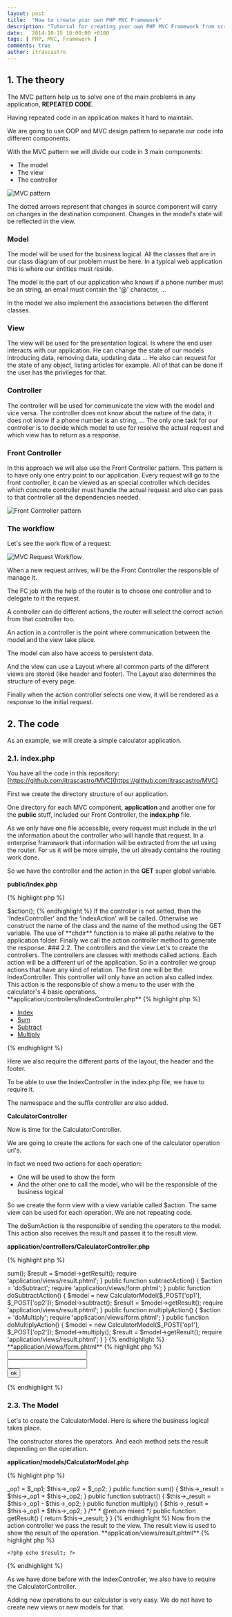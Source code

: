 ```yaml
---
layout: post
title:  "How to create your own PHP MVC Framework"
description: "Tutorial for creating your own PHP MVC Framework from scratch"
date:   2014-10-15 10:00:00 +0100
tags: [ PHP, MVC, Framework ]
comments: true
author: itrascastro
---
```


## 1. The theory

The MVC pattern help us to solve one of the main problems in any application, **REPEATED CODE**.

Having repeated code in an application makes it hard to maintain.

We are going to use OOP and MVC design pattern to separate our code into different components.

With the MVC pattern we will divide our code in 3 main components:

- The model
- The view
- The controller

<img src="https://raw.githubusercontent.com/itrascastro/MVC/9b9a6e1e5e8b586c7f964b48bfb86e200c8eea51/docs/01.mvc.png" alt="MVC pattern" />

The dotted arrows represent that changes in source component will carry on changes in the destination component. Changes in the model's state will be reflected in the view.

### Model

The model will be used for the business logical. All the classes that are in our class diagram of our problem must be here. In a typical web application this is where our entities must reside.

The model is the part of our application who knows if a phone number must be an string, an email must contain the '@' character, ...

In the model we also implement the associations between the different classes.

### View

The view will be used for the presentation logical. Is where the end user interacts with our application. He can change the state of our models introducing data, removing data, updating data ... He also can request for the state of any object, listing articles for example. All of that can be done if the user has the privileges for that.

### Controller

The controller will be used for communicate the view with the model and vice versa. The controller does not know about the nature of the data, it does not know if a phone number is an string, ... The only one task for our controller is to decide which model to use for resolve the actual request and which view has to return as a response.

### Front Controller

In this approach we will also use the Front Controller pattern. This pattern is to have only one entry point to our application. Every request will go to the front controller, it can be viewed as an special controller which decides which concrete controller must handle the actual request and also can pass to that controller all the dependencies needed.

<img src="https://raw.githubusercontent.com/itrascastro/MVC/master/docs/02.frontController-sketch.gif" alt="Front Controller pattern" />

### The workflow

Let's see the work flow of a request:

<img src="https://raw.githubusercontent.com/itrascastro/MVC/master/docs/03.interaccion-modelos-vistas-controladores.png" alt="MVC Request Workflow" />

When a new request arrives, will be the Front Controller the responsible of manage it.

The FC job with the help of the router is to choose one controller and to delegate to it the request.

A controller can do different actions, the router will select the correct action from that controller too.

An action in a controller is the point where communication between the model and the view take place.

The model can also have access to persistent data.

And the view can use a Layout where all common parts of the different views are stored (like header and footer). The Layout also determines the structure of every page.

Finally when the action controller selects one view, it will be rendered as a response to the initial request.

## 2. The code

As an example, we will create a simple calculator application.

### 2.1. index.php

You have all the code in this repository: [https://github.com/itrascastro/MVC](https://github.com/itrascastro/MVC)

First we create the directory structure of our application.

One directory for each MVC component, **application** and another one for the **public** stuff, included our Front Controller, the **index.php** file.

As we only have one file accessible, every request must include in the url the information about the controller who will handle that request. In a enterprise framework that information will be extracted from the url using the router. For us it will be more simple, the url already contains the routing work done.

So we have the controller and the action in the **GET** super global variable.

**public/index.php**

{% highlight php %}
<?php
chdir(dirname(__DIR__));
require 'application/controllers/IndexController.php';
require 'application/controllers/CalculatorController.php';
if (!isset($_GET['controller']))
{
    $controllerName = 'controllers\\IndexController';
    $action         = 'indexAction';
}
else
{
    $controllerName     = 'controllers\\' . ucfirst($_GET['controller']) . 'Controller';
    $action             = $_GET['action'] . 'Action';
}
$controller = new $controllerName();
$controller->$action();
{% endhighlight %}

If the controller is not setted, then the 'IndexController' and the 'indexAction' will be called. Otherwise we construct the name of the class and the name of the method using the GET variable.

The use of **chdir** function is to make all paths relative to the application folder.

Finally we call the action controller method to generate the response.

### 2.2. The controllers and the view

Let's to create the controllers.

The controllers are classes with methods called actions. Each action will be a different url of the application. So in a controller we group actions that have any kind of relation.

The first one will be the IndexController. This controller will only have an action also called index. This action is the responsible of show a menu to the user with the calculator's 4 basic operations.

**application/controllers/IndexController.php**

{% highlight php %}
<?php
namespace controllers;
class IndexController
{
    public function indexAction()
    {
        require 'application/views/index.phtml';
    }
}
{% endhighlight %}

So we require that view file from the views folder.

Now we have to create that view.

**application/views/index.phtml**

{% highlight php %}
<?php require 'application/layouts/header.phtml'; ?>

<ul>
    <li><a href="/index.php?controller=index&action=index">Index</a></li>
    <li><a href="/index.php?controller=calculator&action=sum">Sum</a></li>
    <li><a href="/index.php?controller=calculator&action=subtract">Subtract</a></li>
    <li><a href="/index.php?controller=calculator&action=multiply">Multiply</a></li>
</ul>

<?php require 'application/layouts/footer.phtml'; ?>
{% endhighlight %}

Here we also require the different parts of the layout, the header and the footer.

To be able to use the IndexController in the index.php file, we have to require it.

The namespace and the suffix controller are also added.

**CalculatorController**

Now is time for the CalculatorController.

We are going to create the actions for each one of the calculator operation url's.

In fact we need two actions for each operation:

- One will be used to show the form
- And the other one to call the model, who will be the responsible of the business logical

So we create the form view with a view variable called $action. The same view can be used for each operation. We are not repeating code.

The doSumAction is the responsible of sending the operators to the model. This action also receives the result and passes it to the result view.

**application/controllers/CalculatorController.php**

{% highlight php %}
<?php
namespace controllers;
use models\CalculatorModel;
require 'application/models/CalculatorModel.php';
class CalculatorController
{
    public function sumAction()
    {
        $action = 'doSum';
        require 'application/views/form.phtml';
    }
    public function doSumAction()
    {
        $model = new CalculatorModel($_POST['op1'], $_POST['op2']);
        $model->sum();
        $result = $model->getResult();
        require 'application/views/result.phtml';
    }
    public function subtractAction()
    {
        $action = 'doSubtract';
        require 'application/views/form.phtml';
    }
    public function doSubtractAction()
    {
        $model = new CalculatorModel($_POST['op1'], $_POST['op2']);
        $model->subtract();
        $result = $model->getResult();
        require 'application/views/result.phtml';
    }
    public function multiplyAction()
    {
        $action = 'doMultiply';
        require 'application/views/form.phtml';
    }
    public function doMultiplyAction()
    {
        $model = new CalculatorModel($_POST['op1'], $_POST['op2']);
        $model->multiply();
        $result = $model->getResult();
        require 'application/views/result.phtml';
    }
}
{% endhighlight %}

**application/views/form.phtml**

{% highlight php %}
<?php require 'application/layouts/header.phtml'; ?>

<form method="post" action="/index.php?controller=calculator&action=<?php echo $action; ?>">
    <input type="number" name="op1"><br>
    <input type="number" name="op2"><br>
    <input type="submit" value="ok">
</form>

<?php require 'application/layouts/footer.phtml'; ?>
{% endhighlight %}

### 2.3. The Model

Let's to create the CalculatorModel. Here is where the business logical takes place.

The constructor stores the operators. And each method sets the result depending on the operation.

**application/models/CalculatorModel.php**

{% highlight php %}
<?php
namespace models;
class CalculatorModel
{
    private $_op1;
    private $_op2;
    private $_result;
    public function __construct($_op1, $_op2)
    {
        $this->_op1 = $_op1;
        $this->_op2 = $_op2;
    }
    public function sum()
    {
        $this->_result = $this->_op1 + $this->_op2;
    }
    public function subtract()
    {
        $this->_result = $this->_op1 - $this->_op2;
    }
    public function multiply()
    {
        $this->_result = $this->_op1 * $this->_op2;
    }
    /**
     * @return mixed
     */
    public function getResult()
    {
        return $this->_result;
    }
}
{% endhighlight %}

Now from the action controller we pass the result to the view.

The result view is used to show the result of the operation.

**application/views/result.phtml**

{% highlight php %}
<?php require 'application/layouts/header.phtml'; ?>

    <?php echo $result; ?>

<?php require 'application/layouts/footer.phtml'; ?>
{% endhighlight %}

As we have done before with the IndexController, we also have to require the CalculatorController.

Adding new operations to our calculator is very easy. We do not have to create new views or new models for that.
